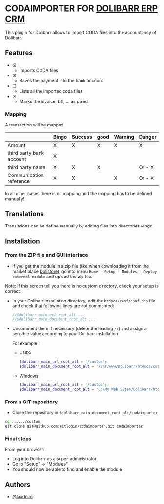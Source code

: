 # CODAIMPORTER FOR [DOLIBARR ERP CRM](https://www.dolibarr.org)

This plugin for Dolibarr allows to import CODA files into the accountancy of Dolibarr.

## Features

- [X]  - Imports CODA files
- [X]  - Saves the payment into the bank account
- [ ]  - Lists all the imported coda files
- [X]  - Marks the invoice, bill, ... as paied

### Mapping
A transaction will be mapped 

|   | Bingo | Success | good |  Warning | Danger  | 
|---|--- |--- |--- |---|---|
| Amount  |  X | X | X |  X | X |
| third party bank account  | X |  |   |   |
| third party name  |  X | X | X |   | Or - X
| Communication reference  |  X | X |  | X  | Or - X

In all other cases there is no mapping and the mapping has to be defined manually!

## Translations

Translations can be define manually by editing files into directories *langs*.


## Installation

### From the ZIP file and GUI interface

- If you get the module in a zip file (like when downloading it from the market place [Dolistore](https://www.dolistore.com)), go into
menu ```Home - Setup - Modules - Deploy external module``` and upload the zip file.

Note: If this screen tell you there is no custom directory, check your setup is correct:

- In your Dolibarr installation directory, edit the ```htdocs/conf/conf.php``` file and check that following lines are not commented:

    ```php
    //$dolibarr_main_url_root_alt ...
    //$dolibarr_main_document_root_alt ...
    ```

- Uncomment them if necessary (delete the leading ```//```) and assign a sensible value according to your Dolibarr installation

    For example :

    - UNIX:
        ```php
        $dolibarr_main_url_root_alt = '/custom';
        $dolibarr_main_document_root_alt = '/var/www/Dolibarr/htdocs/custom';
        ```

    - Windows:
        ```php
        $dolibarr_main_url_root_alt = '/custom';
        $dolibarr_main_document_root_alt = 'C:/My Web Sites/Dolibarr/htdocs/custom';
        ```

### From a GIT repository

- Clone the repository in ```$dolibarr_main_document_root_alt/codaimporter```

```sh
cd ....../custom
git clone git@github.com:gitlogin/codaimporter.git codaimporter
```

### <a name="final_steps"></a>Final steps

From your browser:

  - Log into Dolibarr as a super-administrator
  - Go to "Setup" -> "Modules"
  - You should now be able to find and enable the module


## Authors

- [@laudeco](https://www.github.com/laudeco)

